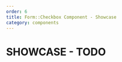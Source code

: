 ```yaml
---
order: 6
title: Form::Checkbox Component - Showcase
category: components
---
```


# SHOWCASE - TODO
